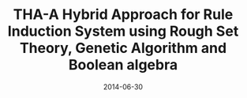 ---
title: "THA-A Hybrid Approach for Rule Induction System using Rough Set Theory, Genetic Algorithm and Boolean algebra"
collection: publications
permalink: /publication/2014-06-30-hybrid-approach-rule-induction
date: 2014-06-30
venue: 'Global Journal of Research In Engineering'
paperurl: '/files/manuscripts/2014-06-30-hybrid-approach-rule-induction.pdf'
citation: 'Pradhan, T., Anand, H., & Goyal, A. (2014). &quot;THA-A Hybrid Approach for Rule Induction System using Rough Set Theory, Genetic Algorithm and Boolean Algebra.&quot; <i>Global Journal of Research In Engineering</i>. 14(1).'
---